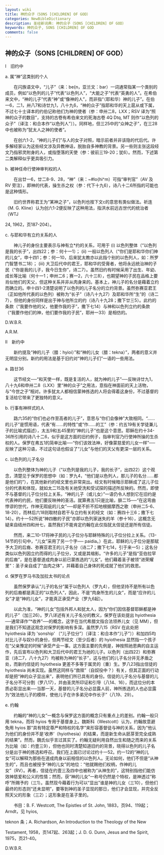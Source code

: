```yaml
---
layout: wiki
title: 神的众子（SONS [CHILDREN] OF GOD）
categories: NewBibleDictionary
description: 圣经新词典: 神的众子（SONS [CHILDREN] OF GOD）
keywords: 神的众子, SONS [CHILDREN] OF GOD
comments: false
---
```


## 神的众子（SONS [CHILDREN] OF GOD）

Ⅰ　旧约中

a. 属“神”这类别的个人

　　在闪族语文中，“儿子”（来：be{n，亚兰文：bar）一词通常指某一个类别的成员，例如“以色列的儿子”代表“以色列人”，“大能之子”代表“英勇的人”。在希伯来文中，“神的儿子”代表“神”或“像神的人”，而非指“（耶和华）神的儿子”。在伯一6，二1，卅八7和诗廿九1，八十九6，“神的众子”指耶和华的天上扈从或下属，不过七十士译本的约伯记称他们为神的使者（参：申卅二8，LXX；RSV 译为“照神的众子的数目”，支持的古卷有希伯来文的死海古卷 4Q Dtq, MT 则作“以色列的众子”〔译注：和合本作“以色列人”〕）。同样地，但三25中的“众神之子”，在三28中也被称为“犹太人之神的使者”。

　　在创六1-2，“神的儿子们”与人的女子对照，暗示前者并非该隐的代后代。许多解经家认为这些经文涉及异教神话，脱胎自多神教的背景。另一些则主张这段经文乃指邪灵附身的人，或指堕落的天使（参：彼前三19-20；犹6）。然而，下述第二类解释似乎更具吸引力。

b. 被神任命行使神审判权的人

　　在出廿一6，廿二8-9、28，“神”（来：~#lo{hi^m）可指“审判官”（AV 及 RV 旁注），即神的代表，操生杀之权（参：代下十九6），诗八十二6所指的可能也是这种情形。

　　旧约世界称君王为“某神之子”，以色列也按下文c的意思有类似做法。祈连（M. G. Kline）认为创六1-2便反映了这种用法，指洪水前远古世代的统治者（WTJ

24, 1962，页187-204）。

c. 与耶和华有立约关系的人

　　神儿子的身份主要表示与神有立*约的关系，可用于 (i) 以色列整体（“以色列是我的长子”，出四22；参：何十一1）； (ii) 一般以色列人（“你们是耶和华你们神的儿女”，申十四1；参：何一10，后来犹太教亦以此指个别的以色列人，如：所罗门智慧书二18）； (iii) 大卫后代中的君王，耶和华的受膏者，他将永远统治神的子民（“你是我的儿子，我今日生你”，诗二7）。虽然旧约有时候采用了出生、年幼、成长等比喻（何十一1；申卅二6；赛一2，六十三8），也期望神的子民在品格上要肖似他们的天父，但这种关系并非从肉身来的。基本上，神儿子的名分是藉着立约而确立的。申十四1-2清楚说明了以色列的儿子名分的立约背景。虽然弥赛亚君王（正如他所代表的以色列）被称为“长子”（诗八十九27）及耶和华所“生”的（诗二7），但他的身份同样是出于神与他所立的约（诗八十九28；撒下廿三5）。此约的条款（“我要作他的父，他要作我的子”，撒下七14）与神和以色列立约的条款（“我要作他们的神，他们要作我的子民”，耶卅一33）是相仿的。

D.W.B.R.

A.R.M.

Ⅱ　新约中

　　新约提及“神的儿子（腊：hyioi）”和“神的儿女（腊：tekna）”，两者的意义并无明显分别。新约的用法是基于旧约对“神的儿子们”一语的一些用法。

a. 路廿36

　　这节经文──“和天使一样，既是复活的人，就为神的儿子”──反映诗廿九1，八十九6和申卅二8（LXX）里“神的众子”之用法，意指在神面前的天上活物，与“今世之子”相对。许多犹太人都相信蒙神拣选的人将会得着这身份，不过基督的复活给它带来了更独特的意义。

b. 行事有神样式的人

　　路六35的“你们也必作至高者的儿子”，意思与“你们会像神”大致相同。“……的儿子”是惯用语，代表“有……的特性”或“作……的工”（参：约五19有关学徒兼儿子的比喻式描述），太五9和五45里的“神的儿子”也是这个意思。耶稣在约十34-36所引用的诗八十二6，似乎是这方面的旧约例子，指审判官乃行使神所操的生杀权的人。保罗在弗五1的简单比喻──“你们该效法神，好像蒙慈爱的儿女一样”──反映了这种习语，不过这句话也假设了“儿女”与他们的天父有更深一层的关系。

c. 以色列的儿子名分

　　以色列整体为神的儿子（“以色列是我的儿子，我的长子”，出四22）这个观念，清楚见于保罗的思想中（如：罗九4，“他们是以色列人，那儿子的名分……都是他们的”），在其他新约的经文里也非常突出。经文有时候暗示耶稣成了这儿子位分的代表和体现，就如太二15及有关祂受洗和受试探的描述所反映的。然而，即使不与基督的儿子位分拉上关系，“神的儿子（或儿女）”一语仍令人想到它在旧约是代表神的约民，他们要反映神的圣洁。就算弗五1只是比喻，腓二15──“在这弯曲悖谬的世代，作神无瑕疵的儿女”──却是不折不扣地根据摩西之歌（申卅二5-6、18-20），而林后六18则取材自若干与立约有关的经文（如：赛四十三6；撒下七14）。约十一52所说“神四散的子民”亦即以色列家迷失的羊（参十16），这概念无疑来自结卅四和卅七，虽然我们不能肯定约翰在此仅指犹太信徒还是所有信徒。

　　然而，来二10-17将神子民的儿子位分与耶稣特殊的儿子位分拉上关系。（13-14节的引句中，“儿女”采用了另一个字── paidia。）在此，耶稣的儿子位分是那赋予大卫的后裔、弥赛亚君王的儿子名分（诗二7；撒下七14，引于来一5）；这名分类似以色列因立约而得的儿子位分，又或是其缩影。“许多的儿子”是指“亚伯拉罕的后裔”，是在基督道成肉身以前已蒙拣选的“儿女”。他们藉着圣子被领“进荣耀里”：圣子亲自成了“血肉之体”，并藉着自己身体的死成就了他们的救恩。

d. 保罗在罗马书及加拉太书的论点

　　虽然保罗承认“儿子的名分”属于以色列人（罗九4），但他坚持不是所有以色列的后裔都是真正的“以色列人”，因此，不是“肉身所生的儿女”，而是“应许的儿女”才是“神的儿女”，才能真正承受产业（罗九6起）。

　　以此为准，“神的儿女”包括外邦人和犹太人，因为“你们因信基督耶稣都是神的儿子”（加三26）。罗八详述有关儿子名分的教义，保罗在该处提出 hyiothesia ──通常译作“*收养”──的概念，这字在当代希腊文指合法领养儿女（见 MM），但是我们不知道这观念对保罗的影响有多深。虽然罗八15（RSV 在此处把 hyiothesia 译为 'sonship' 〔“儿子位分”〕〔译注：和合本作“儿子”〕）和加四5均对比儿子与奴仆的身份，但两节经文（至少后者）的 hyiothesia 显然指一个孩子在“父亲豫定的时候”承受产业一事。这方面主要的先例是，神按照祂恩典的自主运作，先后宣布以色列和大卫后代中的君王为祂的儿子。以色列（出四22）和弥赛亚（诗二7，八十九27）均被称为神的“长子”，这与他们的儿子名分并无矛盾之处，而新约信徒的 hyiothesia 更差不多等于属灵的〔重〕生。罗八23指出信徒的 hyiothesia 尚未实现。虽然这同样与“救赎”（自奴役中？）有关，但其正面的行动却是把“神的众子显出来”，表明他们所已具有的身份。信徒的儿子名分与基督的儿子名分不可分割（罗八17），并由圣灵所印证和引导（八14、16），而这位分的本质必彰显出来──当那一天，基督的儿子名分必显露人前，神所拣选的人也必显露为“效法他儿子的模样，使他儿子在许多弟兄中作长子”（八19、29）。

e. 约翰

　　约翰的“神的儿女”一概念与保罗这方面的概念只有重点上的差别。约翰一般只用 tekna，而将 hyios 专用于基督身上。魏斯科（Westcott）认为，约翰故意避免用 hyios 那“具有特定尊严和特权的名字”来形容基督徒与神的关系，因为“他认为他们的身份并不是‘收养’（hyiothesia）的结果，而是新生命从胚芽至完全成熟的结果”。然而，魏氏似乎言过其实了。约翰无疑利用自然出生和随之而来的关系为比喻（如：约壹三9），但他也同时清楚知道旧约的背景，晓得以色列的儿子名分是出于神的拣选和呼召。我们在上面已讨论过约十一52。约一12的“神的儿女”可以解释为那些在道成肉身以前相信的以色列人。无论如何，他们不但是“从神生的”，而且也被授予“神的儿女”的地位：“他就赐他们权柄，作神的儿女”（RV）。再者，信徒在约壹三及四中也被称为“从神生的”，这特别指他们能仿效神慈爱和公义的性情；然而，获“神的儿女”一称号仍然是个特权，是神透过“称呼”所赐予的（三1）。虽然现今藉着行为可以“显出”谁是神的儿女（三10），但他们最终的形态则“还未显明”，要等到神的圣子显现的那日，他们才会显现，并完全反照天父的形象（三2）；这形象是在圣子里的。

　　书目：B. F. Westcott, The Epistles of St. John, 1883，页94、119起；Arndt，见 hyios,

teknon 条；A. Richardson, An Introduction to the Theology of the New

Testament, 1958，页147起、263起；J. D. G. Dunn, Jesus and the Spirit, 1975，页21-40。

D.W.B.R.








